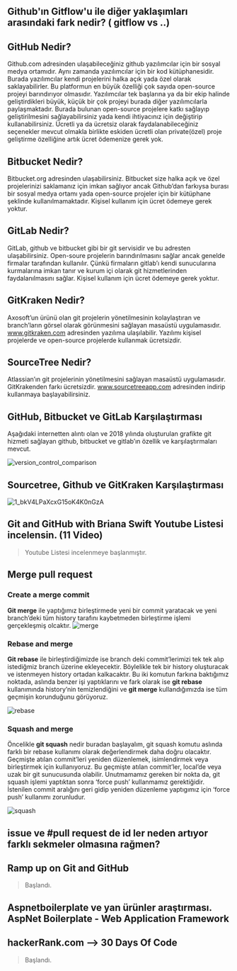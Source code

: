 ## Github'ın Gitflow'u ile diğer yaklaşımları arasındaki fark nedir? ( gitflow vs ..)

## GitHub Nedir?
Github.com adresinden ulaşabileceğiniz github yazılımcılar için bir sosyal medya ortamıdır. Aynı zamanda yazılımcılar için bir kod kütüphanesidir. Burada yazılımcılar kendi projelerini halka açık yada özel olarak saklayabilirler. Bu platformun en büyük özelliği çok sayıda open-source projeyi barındırıyor olmasıdır. Yazılımcılar tek başlarına ya da bir ekip halinde geliştirdikleri büyük, küçük bir çok projeyi burada diğer yazılımcılarla paylaşmaktadır. Burada bulunan open-source projelere katkı sağlayıp geliştirilmesini sağlayabilirsiniz yada kendi ihtiyacınız için değiştirip kullanabilirsiniz. Ücretli ya da ücretsiz olarak faydalanabileceğiniz seçenekler mevcut olmakla birlikte eskiden ücretli olan private(özel) proje geliştirme özelliğine artık ücret ödemenize gerek yok. 

## Bitbucket Nedir?
Bitbucket.org adresinden ulaşabilirsiniz. Bitbucket size halka açık ve özel projelerinizi saklamanız için imkan sağlıyor  ancak Github’dan farkıysa burası bir sosyal medya ortamı yada open-source projeler için bir kütüphane şeklinde kullanılmamaktadır. Kişisel kullanım için ücret ödemeye gerek yoktur.

## GitLab Nedir?
GitLab, github ve bitbucket gibi bir git servisidir ve bu adresten ulaşabilirsiniz.  Open-soure projelerin barındırılmasını sağlar ancak genelde firmalar tarafından kullanılır. Çünkü firmaların gitlab’ı kendi sunucularına kurmalarına imkan tanır ve kurum içi olarak git hizmetlerinden faydalanılmasını sağlar. Kişisel kullanım için ücret ödemeye gerek yoktur.

## GitKraken Nedir?
Axosoft’un ürünü olan git projelerin yönetilmesinin kolaylaştıran ve branch’ların görsel olarak görünmesini sağlayan masaüstü uygulamasıdır. www.gitkraken.com adresinden yazılıma ulaşılabilir. Yazılımı kişisel projelerde ve open-source projelerde kullanmak ücretsizdir.

## SourceTree Nedir?
Atlassian’ın git projelerinin yönetilmesini sağlayan masaüstü uygulamasıdır. GitKrakenden farkı ücretsizdir. www.sourcetreeapp.com adresinden indirip kullanmaya başlayabilirsiniz.

## GitHub, Bitbucket ve GitLab Karşılaştırması
Aşağıdaki internetten alıntı olan ve 2018 yılında oluşturulan grafikte git hizmeti sağlayan github, bitbucket ve gitlab’ın özellik ve karşılaştırmaları mevcut.


![version_control_comparison ](https://user-images.githubusercontent.com/61011022/85026144-fc986f00-b180-11ea-85e1-e1438bfbd718.jpg)
##


## Sourcetree,  Github ve  GitKraken Karşılaştırması

![1_bkV4LPaXcxG15oK4K0nGzA](https://user-images.githubusercontent.com/61011022/85024070-3caa2280-b17e-11ea-86b4-d2b0b85d886b.png)

## Git and GitHub with Briana Swift Youtube Listesi incelensin. (11 Video)
> Youtube Listesi incelenmeye başlanmıştır. 

 ## Merge pull request
 
   ### Create a merge commit 
 **Git merge**  ile yaptığımız birleştirmede yeni bir commit yaratacak ve yeni branch’deki tüm history tarafını kaybetmeden birleştirme    işlemi gerçekleşmiş olcaktır.
 ![merge](https://user-images.githubusercontent.com/61011022/85030849-9e6e8a80-b186-11ea-9c13-5a54561d3400.png)
 
  ### Rebase and merge 
**Git rebase** ile birleştirdiğimizde ise branch deki commit’lerimizi tek tek alıp istediğmiz branch üzerine ekleyecektir. Böylelikle tek bir history oluşturacak ve istenmeyen history ortadan kalkacaktır.
Bu iki komutun farkına baktığımız noktada, aslında benzer işi yaptıklarını ve fark olarak ise **git rebase** kullanımında history’nin temizlendiğini ve **git merge** kullandığımızda ise tüm geçmişin korunduğunu görüyoruz.

  ![rebase](https://user-images.githubusercontent.com/61011022/85031069-e7beda00-b186-11ea-81ba-2d7449991327.png)

  ### Squash and merge
  Öncelikle **git squash** nedir buradan başlayalım, git squash komutu aslında farklı bir rebase kullanımı olarak değerlendirmek daha doğru olacaktır. Geçmişte atılan commit’leri yeniden düzenlemek, isimlendirmek veya birleştirmek için kullanıyoruz.
Bu geçmişte atılan commit’ler, local’de veya uzak bir git sunucusunda olabilir. Unutmamamız gereken bir nokta da, git squash işlemi yaptıktan sonra ‘force push’ kullanmamız gerektiğidir. İstenilen commit aralığını geri gidip yeniden düzenleme yaptıgımız için ‘force push’ kullanımı zorunludur.

![squash](https://user-images.githubusercontent.com/61011022/85030943-bcd48600-b186-11ea-95a0-c7e7ef626459.png)

## issue ve #pull request de id ler neden artıyor farklı sekmeler olmasına rağmen?
  

## Ramp up on Git and GitHub 
> Başlandı.

## Aspnetboilerplate ve yan ürünler araştırması. AspNet Boilerplate - Web Application Framework




## hackerRank.com --> 30 Days Of Code 
>Başlandı.
